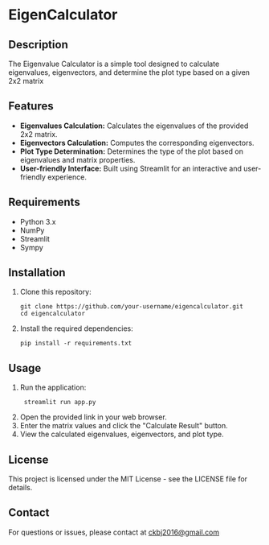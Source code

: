 # EigenCalculator

## Description
The Eigenvalue Calculator is a simple tool designed to calculate eigenvalues, eigenvectors, and determine the plot type based on a given 2x2 matrix

## Features
- **Eigenvalues Calculation:** Calculates the eigenvalues of the provided 2x2 matrix.
- **Eigenvectors Calculation:** Computes the corresponding eigenvectors.
- **Plot Type Determination:** Determines the type of the plot based on eigenvalues and matrix properties.
- **User-friendly Interface:** Built using Streamlit for an interactive and user-friendly experience.

## Requirements
- Python 3.x
- NumPy
- Streamlit
- Sympy

## Installation
1. Clone this repository:
   ```
   git clone https://github.com/your-username/eigencalculator.git
   cd eigencalculator
   ```
2. Install the required dependencies:
   ```
   pip install -r requirements.txt
   ```
## Usage
1. Run the application:
   ```
    streamlit run app.py
   ```
2. Open the provided link in your web browser.
3. Enter the matrix values and click the "Calculate Result" button.
4. View the calculated eigenvalues, eigenvectors, and plot type.

## License

This project is licensed under the MIT License - see the LICENSE file for details.

## Contact

For questions or issues, please contact at ckbj2016@gmail.com

